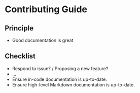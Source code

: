 # Contributing Guide
## Principle
- Good documentation is great

## Checklist
- Respond to issue? / Proposing a new feature?
- ...
- Ensure in-code documentation is up-to-date.
- Ensure high-level Markdown documentation is up-to-date.